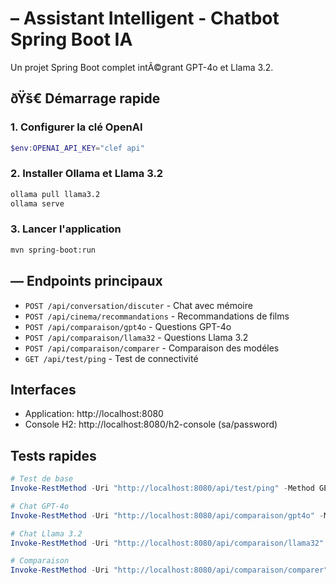 ﻿# – Assistant Intelligent - Chatbot Spring Boot IA

Un projet Spring Boot complet intÃ©grant GPT-4o et Llama 3.2.

## ðŸš€ Démarrage rapide

### 1. Configurer la clé OpenAI
```powershell
$env:OPENAI_API_KEY="clef api"
```

### 2. Installer Ollama et Llama 3.2
```bash
ollama pull llama3.2
ollama serve
```

### 3. Lancer l'application
```bash
mvn spring-boot:run
```

## — Endpoints principaux

- `POST /api/conversation/discuter` - Chat avec mémoire
- `POST /api/cinema/recommandations` - Recommandations de films  
- `POST /api/comparaison/gpt4o` - Questions GPT-4o
- `POST /api/comparaison/llama32` - Questions Llama 3.2
- `POST /api/comparaison/comparer` - Comparaison des modéles
- `GET /api/test/ping` - Test de connectivité

##  Interfaces

- Application: http://localhost:8080
- Console H2: http://localhost:8080/h2-console (sa/password)

##  Tests rapides

```powershell
# Test de base
Invoke-RestMethod -Uri "http://localhost:8080/api/test/ping" -Method GET

# Chat GPT-4o
Invoke-RestMethod -Uri "http://localhost:8080/api/comparaison/gpt4o" -Method POST -Body @{question="Bonjour"} -ContentType "application/x-www-form-urlencoded"

# Chat Llama 3.2
Invoke-RestMethod -Uri "http://localhost:8080/api/comparaison/llama32" -Method POST -Body @{question="Bonjour"} -ContentType "application/x-www-form-urlencoded"

# Comparaison
Invoke-RestMethod -Uri "http://localhost:8080/api/comparaison/comparer" -Method POST -Body @{question="Capitale France?"} -ContentType "application/x-www-form-urlencoded"
```
